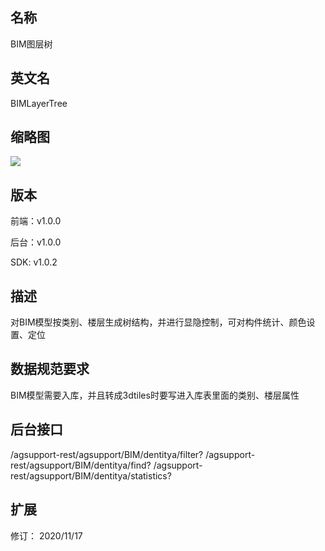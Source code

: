 ## 名称
BIM图层树

## 英文名
BIMLayerTree

## 缩略图
![](./logo.png)


## 版本
前端：v1.0.0

后台：v1.0.0  

SDK: v1.0.2

## 描述
对BIM模型按类别、楼层生成树结构，并进行显隐控制，可对构件统计、颜色设置、定位

## 数据规范要求
BIM模型需要入库，并且转成3dtiles时要写进入库表里面的类别、楼层属性

## 后台接口
/agsupport-rest/agsupport/BIM/dentitya/filter?
/agsupport-rest/agsupport/BIM/dentitya/find?
/agsupport-rest/agsupport/BIM/dentitya/statistics?

## 扩展
修订： 2020/11/17
